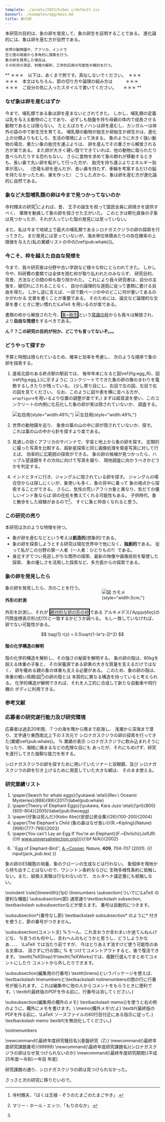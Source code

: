```yaml
---
template: ./assets/2023/kiban_c/default.css
baseurl: ./examples/egg/main.md
title: 象の卵
---
```


<section id="１研究目的、研究方法など">
<section id="(概要)">

本研究の目的は、象の卵を発見して、象の卵生を証明することである。
進化論的には、象は卵を産む方が自然である。

	世界の動物園や、アフリカ、インドで
	空と陸の両面から多角的に探索を行う。
	象の卵を発見した場合は、
	その形状の測定、材質の解析、工学的応用の可能性の検討を行う。

</section>
<section id="(本文)">

**
＊＊＊　以下は、あくまで例です。真似しないでください。　＊＊＊  
＊＊＊　本文はもちろん、節の切り方や論理の組み方は　　　＊＊＊  
＊＊＊　ご自分の気に入ったスタイルで書いてください。　　＊＊＊
**

### なぜ象は卵を産むはずか

今まで、哺乳類である象は卵を産まないとされてきた。
しかし、哺乳類の定義は乳を与える動物のことであり、
必ずしも胎盤を持ち母親の体内で成長させる動物であるとは限らない。
たとえばカモノハシは卵を産むし、カンガルーは体外の袋の中で新生児を育てる。
哺乳類の動物が胎生か卵胎生か卵生かは、進化上の分類よりもむしろ、生活の環境によって決まる。
象のように大きく強い動物の場合、重たい象の胎児を運ぶよりは、
卵を産んでその重さから解放される方が楽である。
また卵が大きく硬い殻でできていれば、他の動物に取られたり食べられたりする恐れもない。
さらに食物を求めて象の群れが移動するときも、長い鼻で丸い卵を転がして行った方が、
胎児を持ち運ぶよりエネルギー効率が高い。
（恐竜も卵を産んだが、長い鼻を持たず、車輪を考案するだけの脳を持たなかったため、巣を作った）
こうした点から、象は卵を産む方が進化論的に自然である。

### 象など大型哺乳類の卵は今まで見つかってないのか

寺村輝夫の研究[^teramura]によれば、昔、
王子の誕生を祝って国民全員に卵焼きを提供すべく、
軍隊を動員して象の卵を探させた王がいた。
このときは孵化直後の子象は見つかったが、それが入っていた殻の発見には至っていない。

また、私は今まで地球上で最大の哺乳類であるシロナガスクジラの卵の探索を行ってきた。
まだ発見には至っていないが、海水単位体積あたりの存在確率の上限値を与えた(私の業績リストの中の[\ref{pub:whale}])。

### 今こそ、枠を越えた自由な発想を

今まで、我々研究者は分野や古い学説など様々な枠にとらわれてきた。
しかし今や、科研費の書類では全体を囲む枠が取り払われたのみならず、
研究目的、背景、方法などの間の枠も取り除かれた。
これにより我々研究者は、自分の主張を、細切れにされることなく、
自分の論理的な道筋に従って書類に書ける自由を得た。
しかし逆に言えば、一目で数ページの中のどこに何が書いてあるのかがわかる
文章を書くことが重要である。
そのためには、論文など論理的な文章を書くときに使い慣れた\LaTeX を用いるのが楽である。

書類の枠から解放された今、<span style="border:solid;">象=胎生</span>という<u>常識の枠</u>からも我々は解放され、
より**自由な発想**をするべきである。

**ん？？この研究の目的が何か、どこでも言ってないぞ。。。**

### どうやって探すか

予算と時間は限られているため、確率と効率を考慮し、
次のような順序で象の卵を探索する。

1. 逢坂北部のある終点駅の駅前では、
   毎年年末になると図\ref{fig:egg_R}、図\ref{fig:egg_L}に示すように
   コンクリートでできた象の卵の像のまわりを電飾するしきたりが残っている。
   (少し寄り目にし、右目で左の図、左目で右の図を見てください。
   なお、このように図や表を横に並べる方が、`wrapfigure`を用いるより位置の調整が楽です。)
   まずは超音波を使い、このコンクリートの内側に化石化した象の卵が実は隠されていないか、
   調査する。

   ![右目用](figs/egg_R.png){style="width:49%;"} ![左目用](figs/egg_L.png){style="width:49%;"}

2. 世界の動物園を巡り、
   象舍の藁の山の中に卵が隠されていないか、探す。
   これは藁の山の中から針を探すより楽である。

3. 見通しの効くアフリカのサバンナで、宇宙と地上から象の卵を探す。
   定期的に撮った写真を比較する、超新星探索と同じ画像処理を衛星写真に対して行えば、
   効率的に広範囲の探索ができる。
   象の卵の候補が見つかったら、ハッブル望遠鏡をその方向に向けて写真を撮り、
   現地調査に向かうべきかどうかを判定する。

4. インドとタイに行き、ジャングルに隠されている卵を探す。
   ジャングルの場合空からは探しにくいが、象使いも多く、象の背中に乗って
   象の視点から探索することができる。
   さらに、気性の荒いアフリカ象と異なり、気だての優しいインド象ならば
   卵の在処を教えてくれる可能性もある。
   子供時代、象と散歩をした経験があるので[^inTheForest]、
   すぐに象と仲良くなれると思う。

### この研究の売り

本研究は次のような特徴を持つ。

* 象が卵を産むなどという考えは**創造的**(想象的)である。
* 象の卵を探索しようとする研究は現在世界中で他になく、**独創的**である。
  従って私がこの分野の第一人者（一人者：ひとりもの?）である。
* 身近すぎてつい見逃しがちな箇所の探索、最新の映像や画像技術を駆使した探索、
  象の優しさを活用した探索など、多方面からの探索である。

### 象の卵を発見したら

<div style="float:right;display:inline-block;width:5cm;">

![図 カモメ](figs/seagull2.png){style="width:5cm;"}

</div>
象の卵を発見したら、次のことを行う。

#### 外形の計測

外形を計測し、それが
<span style="border:solid;">絶対的な卵の形の枠</span>である
アルキメデス($'A\rho\chi i\mu\acute{\eta}\delta\eta\mbox{\c{c}}$)の
円筒座標表示形(式(1))と一致するかどうか調べる。
もし一致していなければ、卵でない可能性がある。

$$
	\tag{1}
	r(z) = 0.5\sqrt{1-(e^z-2)^2}
$$

#### 殻の化学構造の解明

殻の化学的構造を解析し、その強さの秘密を解明する。
象の卵の殻は、80kgを超える体重の子象と、
その栄養源である卵黄の大きな質量を支えるだけではなく、
卵を暖める親の象の体重も支える必要がある。
このため、象の卵の殻は、体重の軽い鳥類(図[^fig:seagull])の卵の殻とは
本質的に異なる構造を持っていると考えられる。
化学的構造が解明できれば、それを人工的に合成して新たな自動車や飛行機の
ボディに利用できる。

### 参考文献

[^teramura]: 寺村輝夫、「ぼくは王様 - ぞうのたまごのたまごやき」.
[^inTheForest]: マリー・ホール・エッツ、「もりのなか」.
[^fig:seagull]:

</section>
</section>

<section id="２応募者の研究遂行能力及び研究環境">

### 応募者の研究遂行能力及び研究環境

応募者は過去20年間、７つの海を隅から隅まで航海し、
浅瀬から深海まで潜り、文字通り東西南北上下の３次元で
シロナガスクジラの卵の探索を行ってきた(業績\ref{pub:whale})。		% 業績の表示
シロナガスクジラに飲み込まれそうになったり、海賊に捕まるなどの危険な目にも
あったが、それにもめげず、研究を遂行してきた強靭な能力を有する。

シロナガスクジラの卵を探すために用いていたソナーと双眼鏡、及び
シロナガスクジラの卵を引き上げるために用意していた大きな網は、
そのまま使える。

### 研究業績リスト

1. \paper{Search for whale eggs}{\yukawa\ \etal}{Rev.\ Oceanic Mysteries}{888}{99}{2017}\label{pub:whale}
2. \paper{Theory of Elephant Eggs}{\yukawa, Kara Juzo \etal}{\prl}{800}{800-804}{2005}\label{pub:theoegg}
3. \paper{仔象は死んだ}{Kobo Abe}{安部公房全集}{26}{100-200}{2004}
4. \paper{The Elephant's Child (象の鼻はなぜ長い)}{R.~Kipling}{Nature}{999}{777-799}{2003}
5. \paper{You can't Lay an Egg If You're an Elephant}{F.~Ehrlich}{JofUR\\({\tt www.universalrejection.org})}{{\bf N/A}}{2002}
<!-- 下のように書いてもいいけど、めんどくさいし、表示の仕方を変えようとしたら大変。 -->
6. ``Egg of Elephant-Bird'', <u>A.~Cooper</u>, Nature, **409**, 704-707 (2001).
{{! input(jack_pub.tex) }}

</section>

<section id="３人権の保護及び法令等の遵守への対応">

象の卵のES細胞の培養、象のクローンの生成などは行わない。
象個体を現地から持ち出すことはないので、ワシントン条約ならびに
生物多様性条約に抵触しない。また、組換え実験は行なわないので、
カルタヘナ議定書にも抵触しない。

\noindent
\rule{\linewidth}{1pt}
\linenumbers
\subsection{ついでに\LaTeX の便利な機能}
\subsubsection{節}
通常通り\textbackslash subsection, \textbackslash subsubsectionなどが使えます。
番号は自動的につきます。

\subsubsection*{番号なし節}
\textbackslash subsubsection* のように* 付きを使うと、節の番号がつきません。

\subsubsection{コメント文}
%う〜ん、これ言おうか言わまいか迷てんねんけどな、
%言うのも何やし、言わへんのもどうかと思うし、どうしようかなあ．．．．
\LaTeX では当たり前ですが、
今はとりあえず消すけど使う可能性のある文章は、
消さずに行の頭に \% をつけてコメントアウトすると、後で復活できます。
\texttt{TeXShop}や\texttt{TeXWorks}では、複数行選んでまとめてコメントにしたり
コメントから外したりできます。

\subsubsection{編集用の行番号}
\texttt{lineno}というパッケージを使えば、
\textbackslash linenumbersと\textbackslash nolinenumbersの間の行に行番号が振られます。
これは編集中に他の人からコメントをもらうときに便利です。\\
\textbf{最終版のPDFを作る前に、行番号は消してください。}

\subsubsection{編集用の欄外のメモ}
\textbackslash memo{}を使うと右の例のように、欄外にメモを書けます。\\
\memo{欄外メモ\\だよ}
\textbf{最終版のPDFを作る前に、\LaTeX ソースファイルの60行目付近にある指示に従って、}
\textbackslash memo \textbf{を無効化してください。}

\nolinenumbers

</section>

<section id="４研究計画最終年度前年度応募を行う場合の記述事項">

\newcommand{\最終年度研究種目名}{基盤研究（Z）}
\newcommand{\最終年度研究課題番号}{99999}
\newcommand{\最終年度研究課題名}{シロナガスクジラの卵はなぜ見つけられないのか}
\newcommand{\最終年度研究期間}{平成25年度〜令和\一年目 年度}

<section id="当初研究計画及び研究成果">

研究課題の通り、シロナガスクジラの卵は見つけられなかった。

</section>
<section id="前年度応募する理由">

さっさと次の研究に移りたいので。

</section>
</section>
